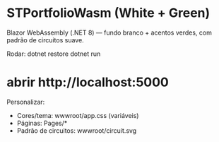 # STPortfolioWasm (White + Green)
Blazor WebAssembly (.NET 8) — fundo branco + acentos verdes, com padrão de circuitos suave.

Rodar:
dotnet restore
dotnet run
# abrir http://localhost:5000

Personalizar:
- Cores/tema: wwwroot/app.css (variáveis)
- Páginas: Pages/*
- Padrão de circuitos: wwwroot/circuit.svg
